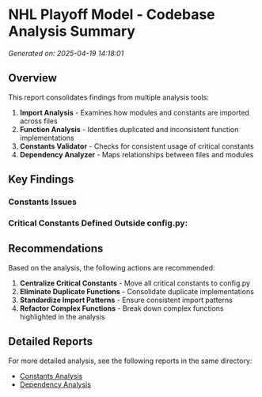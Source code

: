 # NHL Playoff Model - Codebase Analysis Summary

*Generated on: 2025-04-19 14:18:01*

## Overview

This report consolidates findings from multiple analysis tools:

1. **Import Analysis** - Examines how modules and constants are imported across files
2. **Function Analysis** - Identifies duplicated and inconsistent function implementations
3. **Constants Validator** - Checks for consistent usage of critical constants
4. **Dependency Analyzer** - Maps relationships between files and modules

## Key Findings

### Constants Issues

### Critical Constants Defined Outside config.py:



## Recommendations

Based on the analysis, the following actions are recommended:

1. **Centralize Critical Constants** - Move all critical constants to config.py
2. **Eliminate Duplicate Functions** - Consolidate duplicate implementations
3. **Standardize Import Patterns** - Ensure consistent import patterns
4. **Refactor Complex Functions** - Break down complex functions highlighted in the analysis

## Detailed Reports

For more detailed analysis, see the following reports in the same directory:

- [Constants Analysis](constants_report.md)
- [Dependency Analysis](analysis_report.md)
